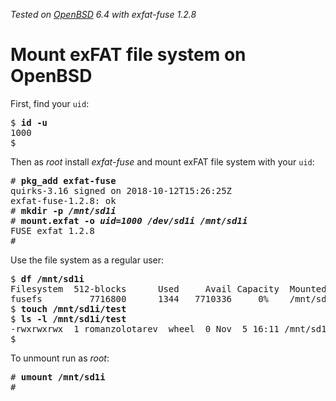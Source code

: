 _Tested on [OpenBSD](/openbsd/) 6.4 with exfat-fuse 1.2.8_

# Mount exFAT file system on OpenBSD

First, find your `uid`:

<pre>
$ <b>id -u</b>
1000
$
</pre>

Then as _root_ install _exfat-fuse_ and mount exFAT file system with your `uid`:

<pre>
# <b>pkg_add exfat-fuse</b>
quirks-3.16 signed on 2018-10-12T15:26:25Z
exfat-fuse-1.2.8: ok
# <b>mkdir -p <i>/mnt/sd1i</i></b>
# <b>mount.exfat -o <i>uid=1000</i> <i>/dev/sd1i /mnt/sd1i</i></b>
FUSE exfat 1.2.8
#
</pre>

Use the file system as a regular user:

<pre>
$ <b>df /mnt/sd1i</b>
Filesystem  512-blocks      Used     Avail Capacity  Mounted on
fusefs         7716800      1344   7710336     0%    /mnt/sd1i
$ <b>touch /mnt/sd1i/test</b>
$ <b>ls -l /mnt/sd1i/test</b>
-rwxrwxrwx  1 romanzolotarev  wheel  0 Nov  5 16:11 /mnt/sd1i/test
$
</pre>

To unmount run as _root_:

<pre>
# <b>umount /mnt/sd1i</b>
#
</pre>
